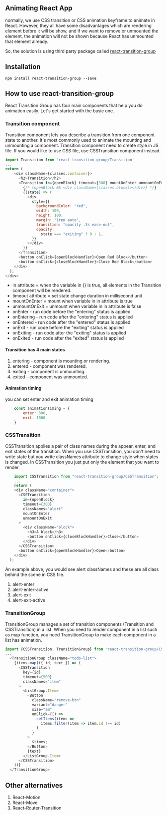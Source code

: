 ## Animating React App
normally, we use CSS transition or CSS animation keyframe to animate in React. However, they all have some disadvantages which are rendering element before it will be show, and if we want to remove or unmounted the element, the animation will not be shown because React has unmounted that element already.

So, the solution is using third party package called [react-transition-group](https://reactcommunity.org/react-transition-group/)

## Installation
`npm install react-transition-group --save`

## How to use react-transition-group
React Transition Group has four main components that help you do animation easily. Let's get started with the basic one.

### Transition component
Transition component lets you describe a transition from one component state to another. It's most commonly used to animate the mounting and unmounting a component. Transition component need to create style in JS file. If you would like to use CSS file, use CSSTransition component instead.

```javascript
import Transition from 'react-transition-group/Transition'
...
return (
    <div className={classes.container}>
      <h2>Transition</h2>
      <Transition in={openBlock} timeout={300} mountOnEnter unmountOnExit>
        {/* {openBlock && <div className={classes.block}></div>} */}
        {(state) => (
          <div
            style={{
              backgroundColor: "red",
              width: 100,
              height: 100,
              margin: "1rem auto",
              transition: "opacity .3s ease-out",
              opacity:
                state === "exiting" ? 0 : 1,
            }}
          ></div>
        )}
      </Transition>
      <button onClick={openBlockHandler}>Open Red Block</button>
      <button onClick={closeBlockHandler}>Close Red Block</button>
    </div>
  );
</div>
```

* in attribute = when the variable in {} is true, all elements in the Transition component will be rendered.
* timeout attribute = set state change duration in millisecond unit
* mountOnEnter = mount when variable in in attribute is true
* unmountOnExit = unmount when variable in in attribute is false
* onEnter - run code before the "entering" status is applied
* onEntering - run code after the "entering" status is applied
* onEntered - run code after the "entered" status is applied
* onExit - run code before the "exiting" status is applied
* onExiting - run code after the "exiting" status is applied
* onExited - run code after the "exited" status is applied

#### Transition has 4 main states
1.  entering - component is mounting or rendering.
2.  entered - component was rendered.
3.  exiting - component is unmounting.
4.  exited - component was unmounted.

#### Animation timing
you can set enter and exit animation timing
```javascript
    const animationTiming = {
        enter: 300,
        exit: 1000
    }
```
### CSSTransition
CSSTransition applies a pair of class names during the appear, enter, and exit states of the transition. When you use CSSTransition, you don't need to write state but you write classNames attribute to change style when states is changed. In CSSTransition you just put only the element that you want to render.

```javascript
    import CSSTransition from "react-transition-group/CSSTransition";
    ...
    return (
    <div className="container">
      <CSSTransition
        in={openBlock}
        timeout={300}
        classNames="alert"
        mountOnEnter
        unmountOnExit
      >
        <div className="block">
          <h3>A block</h3>
          <button onClick={closeBlockHandler}>Close</button>
        </div>
      </CSSTransition>
      <button onClick={openBlockHandler}>Open</button>
    </div>
  );
```

An example above, you would see alert classNames and these are all class behind the scene in CSS file.
1.  alert-enter
2.  alert-enter-active
3.  alert-exit
4.  alert-exit-active

### TransitionGroup
TransitionGroup manages a set of transition components (Transition and CSSTransition) in a list. When you need to render component in a list such as map function, you need TransitionGroup to make each component in a list has animation.

```javascript
import {CSSTransition, TransitionGroup} from "react-transition-group/CSSTransition";
...
  <TransitionGroup className="todo-list">
    {items.map(({ id, text }) => (
      <CSSTransition
        key={id}
        timeout={500}
        classNames="item"
      >
        <ListGroup.Item>
          <Button
            className="remove-btn"
            variant="danger"
            size="sm"
            onClick={() =>
              setItems(items =>
                items.filter(item => item.id !== id)
              )
            }
          >
            &times;
          </Button>
          {text}
        </ListGroup.Item>
      </CSSTransition>
    ))}
  </TransitionGroup>
```

## Other alternatives
1. React-Motion
2. React-Move
3. React-Router-Transition